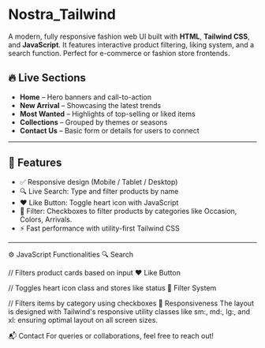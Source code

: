 # Nostra_Tailwind

A modern, fully responsive fashion web UI built with **HTML**, **Tailwind CSS**, and **JavaScript**. It features interactive product filtering, liking system, and a search function. Perfect for e-commerce or fashion store frontends.

## 🔥 Live Sections

- **Home** – Hero banners and call-to-action
- **New Arrival** – Showcasing the latest trends
- **Most Wanted** – Highlights of top-selling or liked items
- **Collections** – Grouped by themes or seasons
- **Contact Us** – Basic form or details for users to connect

---

## 🧩 Features

- ✅ Responsive design (Mobile / Tablet / Desktop)
- 🔍 Live Search: Type and filter products by name
- ❤️ Like Button: Toggle heart icon with JavaScript
- 🧪 Filter: Checkboxes to filter products by categories like Occasion, Colors, Arrivals.
- ⚡ Fast performance with utility-first Tailwind CSS

---
⚙️ JavaScript Functionalities
🔍 Search

// Filters product cards based on input
❤️ Like Button

// Toggles heart icon class and stores like status
🧪 Filter System

// Filters items by category using checkboxes
📱 Responsiveness
The layout is designed with Tailwind's responsive utility classes like sm:, md:, lg:, and xl: ensuring optimal layout on all screen sizes.

📬 Contact
For queries or collaborations, feel free to reach out!







